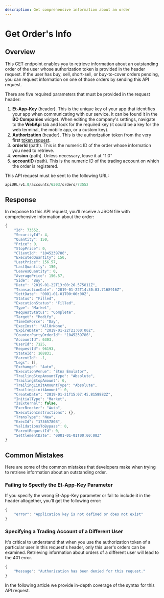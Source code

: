 ```yaml
---
description: Get comprehensive information about an order
---
```


# Get Order's Info

## Overview

This GET endpoint enables you to retrieve information about an outstanding order of the user whose authorization token is provided in the header request. If the user has buy, sell, short-sell, or buy-to-cover orders pending, you can request information on one of those orders by sending this API request.

There are five required parameters that must be provided in the request header:

1. **Et-App-Key** \(header\). This is the unique key of your app that identifies your app when communicating with our service.  It can be found it in the **BO Companies** widget. When editing the company's settings, navigate to the **WebApi** tab and look for the required key \(it could be a key for the web terminal, the mobile app, or a custom key\). 
2. **Authorization** \(header\). This is the authorization token from the very first [token request](../../../trading-api/authentication/requesting-tokens/).
3. **orderId** \(path\). This is the numeric ID of the order whose information you need to retrieve. 
4. **version** \(path\). Unless necessary, leave it at "1.0"
5. **accountID** \(path\). This is the numeric ID of the trading account on which the order is registered.

This API request must be sent to the following URL:

```javascript
apiURL/v1.0/accounts/6303/orders/73552
```

## Response

In response to this API request, you'll receive a JSON file with comprehensive information about the order:

```javascript
{
    "Id": 73552,
    "SecurityId": 4,
    "Quantity": 150,
    "Price": 0,
    "StopPrice": 0,
    "ClientId": "1045239786",
    "ExecutedQuantity": 150,
    "LastPrice": 156.57,
    "LastQuantity": 150,
    "LeavesQuantity": 0,
    "AveragePrice": 156.57,
    "Side": "Buy",
    "Date": "2019-01-22T13:00:26.575811Z",
    "TransactionDate": "2019-01-22T14:30:03.7168916Z",
    "SettDate": "0001-01-01T00:00:00Z",
    "Status": "Filled",
    "ExecutionStatus": "Filled",
    "Type": "Market",
    "RequestStatus": "Complete",
    "Target": "Modify",
    "TimeInForce": "Day",
    "ExecInst": "AllOrNone",
    "ExpireDate": "2019-01-22T21:00:00Z",
    "CounterPartyOrderId": "1045239786",
    "AccountId": 6303,
    "UserId": 7125,
    "RequestId": 96193,
    "StateId": 168831,
    "ParentId": -1,
    "Legs": [],
    "Exchange": "Auto",
    "ExecutionVenue": "Etna Emulator",
    "TrailingStopAmountType": "Absolute",
    "TrailingStopAmount": 0,
    "TrailingLimitAmountType": "Absolute",
    "TrailingLimitAmount": 0,
    "CreateDate": "2019-01-21T15:07:45.8158882Z",
    "InitialType": "Market",
    "IsExternal": false,
    "ExecBrocker": "Auto",
    "ExecutionInstructions": {},
    "TransType": "New",
    "ExecId": "173657808",
    "ValidationsToBypass": 0,
    "ParentRequestId": 0,
    "SettlementDate": "0001-01-01T00:00:00Z"
}
```

## Common Mistakes

Here are some of the common mistakes that developers make when trying to retrieve information about an outstanding order.

### Failing to Specify the Et-App-Key Parameter

If you specify the wrong Et-App-Key parameter or fail to include it in the header altogether, you'll get the following error:

```javascript
{
    "error": "Application key is not defined or does not exist"
}
```

### Specifying a Trading Account of a Different User

It's critical to understand that when you use the authorization token of a particular user in this request's header, only this user's orders can be examined. Retrieving information about orders of a different user will lead to the 401 error.

```javascript
{
    "Message": "Authorization has been denied for this request."
}
```

In the following article we provide in-depth coverage of the syntax for this API request.

